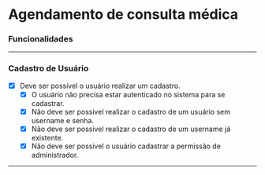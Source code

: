 # Agendamento de consulta médica

### **Funcionalidades**

---

### **Cadastro de Usuário**

- [x] Deve ser possível o usuário realizar um cadastro.
  - [x] O usuário não precisa estar autenticado no sistema para se cadastrar.
  - [x] Não deve ser possivel realizar o cadastro de um usuário sem username e senha.
  - [x] Não deve ser possivel realizar o cadastro de um username já existente.
  - [x] Não deve ser possivel o usuário cadastrar a permissão de administrador.

---